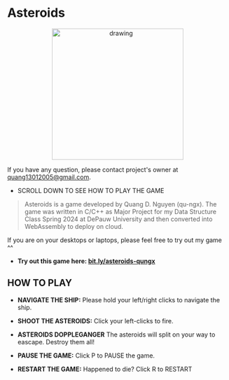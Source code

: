 # Asteroids

<p align="center">
  <img src="https://github.com/user-attachments/assets/56d0fe30-8482-41de-9044-67df5ff3f997" alt="drawing" width="300" height="300"/>
</p>

If you have any question, please contact project's owner at quang13012005@gmail.com.

- SCROLL DOWN TO SEE HOW TO PLAY THE GAME

> Asteroids is a game developed by Quang D. Nguyen (qu-ngx). The game was written in C/C++ as Major Project for my Data Structure Class Spring 2024 at DePauw University and then converted into WebAssembly to deploy on cloud.

If you are on your desktops or laptops, please feel free to try out my game ^^

- **Try out this game here: [bit.ly/asteroids-qungx](bit.ly/asteroids-qungx)**

## HOW TO PLAY

- **NAVIGATE THE SHIP:** Please hold your left/right clicks to navigate the ship.

- **SHOOT THE ASTEROIDS:** Click your left-clicks to fire.

- **ASTEROIDS DOPPLEGANGER** The asteroids will split on your way to eascape. Destroy them all!

- **PAUSE THE GAME:** Click P to PAUSE the game.

- **RESTART THE GAME:** Happened to die? Click R to RESTART
